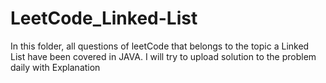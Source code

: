 # LeetCode_Linked-List
In this folder, all questions of leetCode that belongs to the topic a Linked List have been covered in JAVA. I will try to upload solution to the problem daily with Explanation
